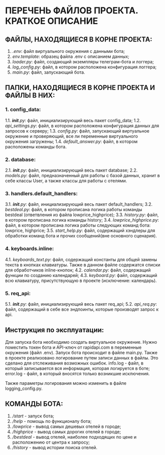 # **ПЕРЕЧЕНЬ ФАЙЛОВ ПРОЕКТА. КРАТКОЕ ОПИСАНИЕ**

## **ФАЙЛЫ, НАХОДЯЩИЕСЯ В КОРНЕ ПРОЕКТА:**

1. _.env_: файл виртуального окружения с данными бота;
2. _env.template_: образец файла .env с описанием данных;
3. _loader.py_: файл, создающий экземпляры телеграм-бота и логгера;
4. _log_config.py_: файл, в котором расположена конфигурация логгера;
5. _main.py_: файл, запускающий бота.


## **ПАПКИ, НАХОДЯЩИЕСЯ В КОРНЕ ПРОЕКТА И ФАЙЛЫ В НИХ:**

### **1. config_data:**

1.1. ___init__.py_: файл, инициализирующий весь пакет config_data;
1.2. _api_settings.py_: файл, в котором расположена конфигурация данных для запросов к серверу;
1.3. _config.py_: файл, запускающий виртуальное окружение и проверяющий, все ли переменные виртуального окружения 
загружены;
1.4. _default_answer.py_: файл, в котором расположены команды бота.

### **2. database:**

2.1. ___init__.py_: файл, инициализирующий весь пакет database;
2.2. _models.py_: файл, предназначенный для работы с базой данных, хранит в себе классы User, а также классы для 
работы с отелями.

### **3. handlers.default_handlers:**

3.1. ___init__.py_: файл, инициализирующий весь пакет default_handlers;
3.2. _bestdeal.py_: файл, в котором прописана логика  работы команды bestdeal (ответвления из файла lowprice_highprice);
3.3. _history.py_: файл, в котором прописана логика команды history;
3.4. _lowprice_highprice.py_: файл, в котором прописана логика работы следующих команд бота: lowprice, highprice;
3.5. _start_help.py_: файл, содержащий хэндлеры для обработки команд бота и прочих сообщений(вне основного сценария).

### **4. keyboards.inline:**

4.1. _keyboards_text.py_: файл, содержащий константы для общей замены текста в кнопках клавиатуры. Также в данном файле
содержатся списки для обработчиков inline-кнопок;
4.2. _calendar.py_: файл, содержащий функции по созданию календарей;
4.3. _keyboard.py_: файл, содержащий всю клавиатуру, присутствующую в проекте (исключение: календарь).


### **5. req_api:**

5.1. ___init__.py_: файл, инициализирующий весь пакет req_api;
5.2. _api_req.py_: файл, содержащий в себе все эндпоинты, которые производят запрос к api.

## Инструкция по эксплуатации:

Для запуска бота необходимо создать виртуальное окружение. Нужно поместить токен бота и API-ключ от rapidapi.com в 
переменные окружения (файл .env). Запуск бота происходит в файле main.py. Также в проекте реализовано логирование путем
записи данных в файлы. Это сделано для отслеживания возможных ошибок.
info.log - файл, в который записывается вся информация, которая логируется в боте;
error.log - файл, в который вносятся только возникшие исключения. 

Также параметры логирования можно изменить в файле logging_config.py.

## КОМАНДЫ БОТА:

1. _/start_ - запуск бота;
2. _/help_ - помощь по функционалу бота;
3. _/lowprice_ - вывод самых дешевых отелей в городе;
4. _/highprice_ - вывод самых дорогих отелей в городе;
5. _/bestdeal_ - вывод отелей, наиболее подходящих по цене и расположению от центра к запросу;
6. _/history_ - вывод истории поиска отелей.



